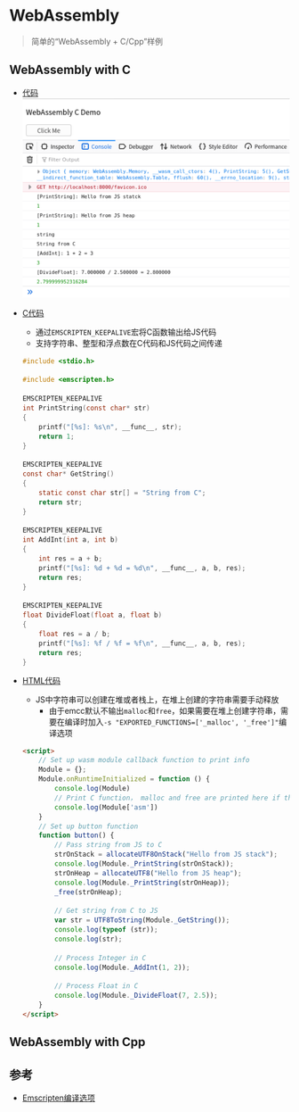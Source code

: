 # WebAssembly

> 简单的“WebAssembly + C/Cpp”样例

## WebAssembly with C
* [代码](https://github.com/LittleBee1024/learning_book/tree/main/docs/demos/webassembly/code/hello_c)
    ![web_c](./images/web_c.png)
* [C代码](./code/hello_c/api.c)
    * 通过`EMSCRIPTEN_KEEPALIVE`宏将C函数输出给JS代码
    * 支持字符串、整型和浮点数在C代码和JS代码之间传递
    ```c
    #include <stdio.h>

    #include <emscripten.h>

    EMSCRIPTEN_KEEPALIVE
    int PrintString(const char* str)
    {
        printf("[%s]: %s\n", __func__, str);
        return 1;
    }

    EMSCRIPTEN_KEEPALIVE
    const char* GetString()
    {
        static const char str[] = "String from C";
        return str;
    }

    EMSCRIPTEN_KEEPALIVE
    int AddInt(int a, int b)
    {
        int res = a + b;
        printf("[%s]: %d + %d = %d\n", __func__, a, b, res);
        return res;
    }

    EMSCRIPTEN_KEEPALIVE
    float DivideFloat(float a, float b)
    {
        float res = a / b;
        printf("[%s]: %f / %f = %f\n", __func__, a, b, res);
        return res;
    }
    ```

* [HTML代码](./code/hello_c/index.html)
    * JS中字符串可以创建在堆或者栈上，在堆上创建的字符串需要手动释放
        * 由于emcc默认不输出`malloc`和`free`，如果需要在堆上创建字符串，需要在编译时加入`-s "EXPORTED_FUNCTIONS=['_malloc', '_free']"`编译选项
    ```html
    <script>
        // Set up wasm module callback function to print info
        Module = {};
        Module.onRuntimeInitialized = function () {
            console.log(Module)
            // Print C function， malloc and free are printed here if they are exported intentionally
            console.log(Module['asm'])
        }
        // Set up button function
        function button() {
            // Pass string from JS to C
            strOnStack = allocateUTF8OnStack("Hello from JS stack");
            console.log(Module._PrintString(strOnStack));
            strOnHeap = allocateUTF8("Hello from JS heap");
            console.log(Module._PrintString(strOnHeap));
            _free(strOnHeap);

            // Get string from C to JS
            var str = UTF8ToString(Module._GetString());
            console.log(typeof (str));
            console.log(str);

            // Process Integer in C
            console.log(Module._AddInt(1, 2));

            // Process Float in C
            console.log(Module._DivideFloat(7, 2.5));
        }
    </script>
    ```

## WebAssembly with Cpp

## 参考
* [Emscripten编译选项](https://emscripten.org/docs/tools_reference/emcc.html)

